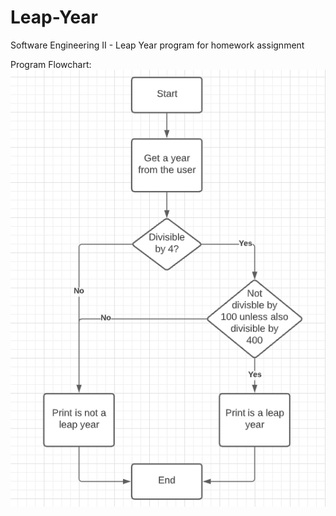 # Leap-Year
Software Engineering II - Leap Year program for homework assignment

Program Flowchart: 
![Flowchart of the leap year program](https://github.com/AGKirby/Leap-Year/blob/main/program_design_flowchart.png)

